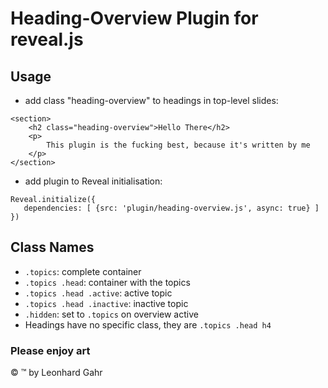 # Heading-Overview Plugin for reveal.js  
## Usage  

+ add class "heading-overview" to headings in top-level slides:

```
<section>
    <h2 class="heading-overview">Hello There</h2>
    <p>
        This plugin is the fucking best, because it's written by me
    </p>
</section>
```

+ add plugin to Reveal initialisation:  
```
Reveal.initialize({
   dependencies: [ {src: 'plugin/heading-overview.js', async: true} ]
})
```
## Class Names
+ ``.topics``: complete container
+ ``.topics .head``: container with the topics
+ ``.topics .head .active``: active topic
+ ``.topics .head .inactive``: inactive topic
+ ``.hidden``: set to ``.topics`` on overview active
+ Headings have no specific class, they are ``.topics .head h4``
  
### Please enjoy art  

&copy; &trade; by Leonhard Gahr